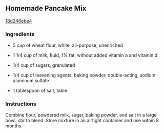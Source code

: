 ## Homemade Pancake Mix

[18d246ebe4](http://allrecipes.com/recipe/homemade-pancake-mix-2/)

### Ingredients

 - 5 cup of wheat flour, white, all-purpose, unenriched

 - 1 1/4 cup of milk, fluid, 1% fat, without added vitamin a and vitamin d

 - 1/4 cup of sugars, granulated

 - 1/4 cup of leavening agents, baking powder, double-acting, sodium aluminum sulfate

 - 1 tablespoon of salt, table

### Instructions

Combine flour, powdered milk, sugar, baking powder, and salt in a large bowl; stir to blend. Store mixture in an airtight container and use within 8 months.